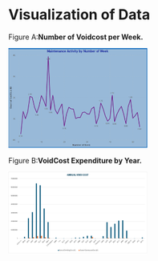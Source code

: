 # Visualization of Data

Figure A:**Number of Voidcost per Week.**

<img src="week.png" alt="Graph 1" width="55%">


Figure B:**VoidCost Expenditure by Year.**

<img src="vcexpenditure.png" alt="Graph 1" width="55%">
